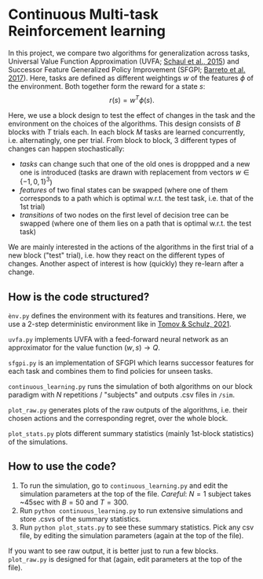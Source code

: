 # Continuous Multi-task Reinforcement learning

In this project, we compare two algorithms for generalization across tasks,
Universal Value Function Approximation (UVFA; [Schaul et al., 2015](https://www.semanticscholar.org/paper/Universal-Value-Function-Approximators-Schaul-Horgan/5dc2a215bd7cd5bdd3a0baa8c967575632696fac)) and
Successor Feature Generalized Policy Improvement (SFGPI; [Barreto et al. 2017](https://www.semanticscholar.org/paper/Successor-Features-for-Transfer-in-Reinforcement-Barreto-Dabney/d8686b657b61a37da351af2952aabd8b281de408)).
Here, tasks are defined as different weightings $w$ of the features $\phi$
of the environment.
Both together form the reward for a state $s$: $$r(s) = w^T \phi(s).$$

Here, we use a block design to test the effect of changes in the task and the environment on the choices of the algorithms.
This design consists of $B$ blocks with $T$ trials each.
In each block $M$ tasks are learned concurrently, i.e. alternatingly, one per trial.
From block to block, 3 different types of changes can happen stochastically:
- *tasks* can change such that one of the old ones is droppped and a new one is introduced (tasks are drawn with replacement from vectors $w \in \{-1,0,1\}^3$)
- *features* of two final states can be swapped (where one of them corresponds to a path which is optimal w.r.t. the test task, i.e. that of the 1st trial)
- *transitions* of two nodes on the first level of decision tree can be swapped (where one of them lies on a path that is optimal w.r.t. the test task)

We are mainly interested in the actions of the algorithms in the first trial of a new block ("test" trial), i.e. how they react on the different types of changes.
Another aspect of interest is how (quickly) they re-learn after a change.


## How is the code structured?

`ènv.py` defines the environment with its features and transitions.
Here, we use a 2-step deterministic environment like in [Tomov & Schulz, 2021](https://www.semanticscholar.org/paper/Multi-Task-Reinforcement-Learning-in-Humans-Tomov-Schulz/50ee7d0767f79e35fb6d06f5d97f3440b6afcaf9).

`uvfa.py` implements UVFA with a feed-forward neural network as an approximator for the value function $(w,s) \to Q$.

`sfgpi.py` is an implementation of SFGPI which learns successor features for each task and combines them to find policies for unseen tasks.

`continuous_learning.py` runs the simulation of both algorithms on our block paradigm with $N$ repetitions / "subjects" and outputs .csv files in `/sim`.

`plot_raw.py` generates plots of the raw outputs of the algorithms,
i.e. their chosen actions and the corresponding regret, over the whole block.

`plot_stats.py` plots different summary statistics (mainly 1st-block statistics) of the simulations.

## How to use the code?
1. To run the simulation, go to `continuous_learning.py` and edit the simulation parameters at the top of the file. *Careful*: $N=1$ subject takes ~45sec with $B=50$ and $T=300$.
2. Run `python continuous_learning.py` to run extensive simulations and store .csvs of the summary statistics.
3. Run `python plot_stats.py` to see these summary statistics. Pick any csv file, by editing the simulation parameters (again at the top of the file).

If you want to see raw output, it is better just to run a few blocks.
`plot_raw.py` is designed for that (again, edit parameters at the top of the file).
